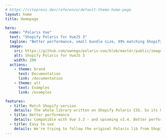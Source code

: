 ```yaml
---
# https://vitepress.dev/reference/default-theme-home-page
layout: home
title: Homepage

hero:
  name: "Polaris Vue"
  text: "Shopify Polaris for VueJS 3"
  tagline: "Better performance, small bundle size, 99% matching Shopify Polaris 12.\nCompatible with Vue 3.3 (and upcoming v3.4)"
  image:
    src: https://github.com/ownego/polaris-vue/blob/master/public/images/b4s.svg?raw=true
    alt: Shopify Polaris for VueJS 3
    width: 200
  actions:
    - theme: brand
      text: Documentation
      link: /documentation
    - theme: alt
      text: Examples
      link: /examples

features:
  - title: Match Shopify version
    details: The whole library written on Shopify Polaris CSS. So its UI is 99% matching Shopify Polaris version.
  - title: Better performance
    details: Compatible with Vue 3.3 - and upcoming v3.4. Better performance, small bundle size.
  - title: Easy to use
    details: We're trying to follow the original Polaris lib from Shopify, so you can use it mostly similar with React version.
---
```


